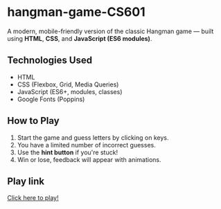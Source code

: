 # hangman-game-CS601
A modern, mobile-friendly version of the classic Hangman game — built using **HTML**, **CSS**, and **JavaScript (ES6 modules)**.

##  Technologies Used

- HTML
- CSS (Flexbox, Grid, Media Queries)
- JavaScript (ES6+, modules, classes)
- Google Fonts (Poppins)

## How to Play

1. Start the game and guess letters by clicking on keys.
2. You have a limited number of incorrect guesses.
3. Use the **hint button** if you're stuck!
4. Win or lose, feedback will appear with animations.

## Play link

[Click here to play!](https://IssamA123.github.io/hangman-game/)  

